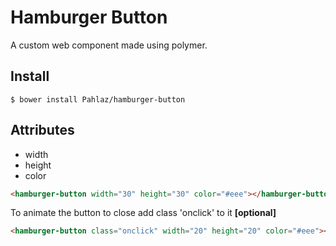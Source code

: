 # Hamburger Button

A custom web component made using polymer.

## Install

```
$ bower install Pahlaz/hamburger-button
```

## Attributes

+ width
+ height
+ color

```html
<hamburger-button width="30" height="30" color="#eee"></hamburger-button>
```

To animate the button to close add class 'onclick' to it **[optional]**

```html
<hamburger-button class="onclick" width="20" height="20" color="#eee"></hamburger-button>
```